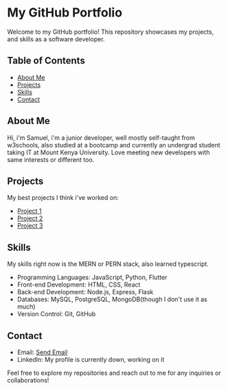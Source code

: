 # My GitHub Portfolio

Welcome to my GitHub portfolio! This repository showcases my projects, and skills as a software developer.

## Table of Contents

- [About Me](#about-me)
- [Projects](#projects)
- [Skills](#skills)
- [Contact](#contact)

## About Me

Hi, i'm Samuel, i'm a junior developer, well mostly self-taught from w3schools, also studied at a bootcamp and currently an undergrad student taking IT at Mount Kenya University. Love meeting new developers with same interests or different too.

## Projects

My best projects I think i've worked on:

- [Project 1](https://github.com/sammyklan3/OANDA-trading-bot.git)
- [Project 2](https://github.com/sammyklan3/Trustguardianhub.git)
- [Project 3](https://github.com/sammyklan3/savannah.git)

## Skills

My skills right now is the MERN or PERN stack, also learned typescript.

- Programming Languages: JavaScript, Python, Flutter
- Front-end Development: HTML, CSS, React
- Back-end Development: Node.js, Express, Flask
- Databases: MySQL, PostgreSQL, MongoDB(though I don't use it as much)
- Version Control: Git, GitHub

## Contact

- Email: [Send Email](mailto:sammyklane7@gmail.com)
- LinkedIn: My profile is currently down, working on it

Feel free to explore my repositories and reach out to me for any inquiries or collaborations!
